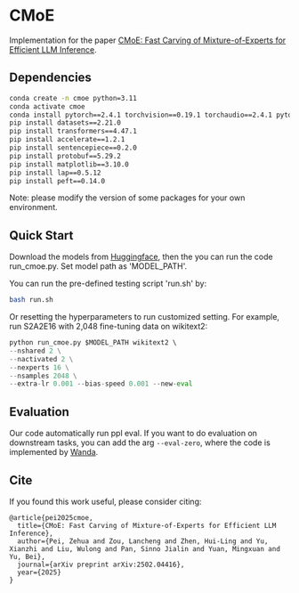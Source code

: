 # CMoE

Implementation for the paper [CMoE: Fast Carving of Mixture-of-Experts for Efficient LLM Inference](https://arxiv.org/abs/2502.04416). 

## Dependencies

```bash
conda create -n cmoe python=3.11
conda activate cmoe
conda install pytorch==2.4.1 torchvision==0.19.1 torchaudio==2.4.1 pytorch-cuda=12.4 -c pytorch -c nvidia
pip install datasets==2.21.0
pip install transformers==4.47.1
pip install accelerate==1.2.1
pip install sentencepiece==0.2.0
pip install protobuf==5.29.2
pip install matplotlib==3.10.0
pip install lap==0.5.12
pip install peft==0.14.0
```
Note: please modify the version of some packages for your own environment.

## Quick Start

Download the models from [Huggingface](https://huggingface.co/), then the you can run the code run_cmoe.py. Set model path as 'MODEL_PATH'.

You can run the pre-defined testing script 'run.sh' by:
```bash
bash run.sh
```

Or resetting the hyperparameters to run customized setting.
For example, run S2A2E16 with 2,048 fine-tuning data on wikitext2:
```python
python run_cmoe.py $MODEL_PATH wikitext2 \ 
--nshared 2 \
--nactivated 2 \
--nexperts 16 \
--nsamples 2048 \
--extra-lr 0.001 --bias-speed 0.001 --new-eval
```

## Evaluation

Our code automatically run ppl eval.
If you want to do evaluation on downstream tasks, you can add the arg `--eval-zero`, where the code is implemented by [Wanda](https://github.com/locuslab/wanda).

## Cite

If you found this work useful, please consider citing:

```
@article{pei2025cmoe,
  title={CMoE: Fast Carving of Mixture-of-Experts for Efficient LLM Inference},
  author={Pei, Zehua and Zou, Lancheng and Zhen, Hui-Ling and Yu, Xianzhi and Liu, Wulong and Pan, Sinno Jialin and Yuan, Mingxuan and Yu, Bei},
  journal={arXiv preprint arXiv:2502.04416},
  year={2025}
}
```
